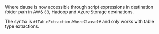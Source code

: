 Where clause is now accessible through script expressions in destination folder path in AWS S3, Hadoop and Azure Storage destinations.

The syntax is `#{TableExtraction.WhereClause}#` and only works with table type extractions.
